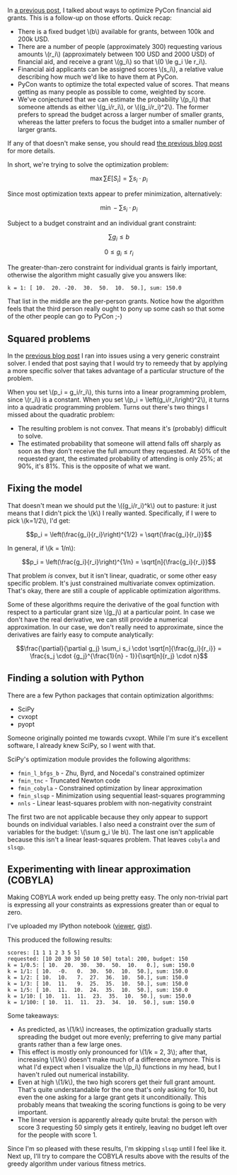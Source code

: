 <!--
.. title: More on financial aid grant optimization
.. slug: more-on-financial-aid-grant-optimization
.. date: 2014/04/06 20:34
.. tags: pycon
.. has_math: yes
-->


In [a previous post][prev], I talked about ways to optimize PyCon
financial aid grants. This is a follow-up on those efforts. Quick
recap:

- There is a fixed budget \\(b\\) available for grants, between 100k
  and 200k USD.
- There are a number of people (approximately 300) requesting various
  amounts \\(r_i\\) (approximately between 100 USD and 2000 USD) of
  financial aid, and receive a grant \\(g_i\\) so that \\(0 \le g_i
  \le r_i\\).
- Financial aid applicants can be assigned scores \\(s_i\\), a
  relative value describing how much we'd like to have them at PyCon.
- PyCon wants to optimize the total expected value of scores. That
  means getting as many people as possible to come, weighted by score.
- We've conjectured that we can estimate the probability \\(p_i\\)
  that someone attends as either \\(g_i/r_i\\), or \\((g_i/r_i)^2\\).
  The former prefers to spread the budget across a larger number of
  smaller grants, whereas the latter prefers to focus the budget into
  a smaller number of larger grants.

If any of that doesn't make sense, you should read
[the previous blog post][prev] for more details.

[prev]: http://www.lvh.io/blog/2014/03/10/optimization-problems-and-pycon-financial-aid/

In short, we're trying to solve the optimization problem:

$$\max \sum E[S_i] = \sum s_i \cdot p_i$$

Since most optimization texts appear to prefer minimization,
alternatively:

$$\min - \sum s_i \cdot p_i$$

Subject to a budget constraint and an individual grant constraint:

$$\sum g_i \le b$$

$$0 \le g_i \le r_i$$

The greater-than-zero constraint for individual grants is fairly
important, otherwise the algorithm might casually give you answers
like:

```
k = 1: [ 10.  20. -20.  30.  50.  10.  50.], sum: 150.0
```

That list in the middle are the per-person grants. Notice how the
algorithm feels that the third person really ought to pony up some
cash so that some of the other people can go to PyCon ;-)

## Squared problems

In the [previous blog post][prev] I ran into issues using a very
generic constraint solver. I ended that post saying that I would try
to remeedy that by applying a more specific solver that takes
advantage of a particular structure of the problem.

When you set \\(p_i = g_i/r_i\\), this turns into a linear programming
problem, since \\(r_i\\) is a constant. When you set \\(p_i =
\left(g_i/r_i\right)^2\\), it turns into a quadratic programming
problem. Turns out there's two things I missed about the quadratic
problem:

- The resulting problem is not convex. That means it's (probably)
  difficult to solve.
- The estimated probability that someone will attend falls off sharply
  as soon as they don't receive the full amount they requested. At 50%
  of the requested grant, the estimated probability of attending is
  only 25%; at 90%, it's 81%. This is the opposite of what we want.

## Fixing the model

That doesn't mean we should put the \\((g_i/r_i)^k\\) out to pasture:
it just means that I didn't pick the \\(k\\) I really wanted.
Specifically, if I were to pick \\(k=1/2\\), I'd get:

$$p_i = \left(\frac{g_i}{r_i}\right)^{1/2} = \sqrt{\frac{g_i}{r_i}}$$

In general, if  \\(k = 1/n\\):

$$p_i = \left(\frac{g_i}{r_i}\right)^{1/n} = \sqrt[n]{\frac{g_i}{r_i}}$$

That problem *is* convex, but it isn't linear, quadratic, or some
other easy specific problem. It's just constrained multivariate convex
optimization. That's okay, there are still a couple of applicable
optimization algorithms.

Some of these algorithms require the derivative of the goal function
with respect to a particular grant size \\(g_j\\) at a particular
point. In case we don't have the real derivative, we can still provide
a numerical approximation. In our case, we don't really need to
approximate, since the derivatives are fairly easy to compute
analytically:

$$\frac{\partial}{\partial g_j} \sum_i s_i \cdot
\sqrt[n]{\frac{g_i}{r_i}} = \frac{s_j \cdot {g_j}^{\frac{1}{n} -
1}}{\sqrt[n]{r_j} \cdot n}$$

## Finding a solution with Python

There are a few Python packages that contain optimization algorithms:

- SciPy
- cvxopt
- pyopt

Someone originally pointed me towards cvxopt. While I'm sure it's
excellent software, I already knew SciPy, so I went with that.

SciPy's optimization module provides the following algorithms:

- `fmin_l_bfgs_b` - Zhu, Byrd, and Nocedal's constrained optimizer
- `fmin_tnc` - Truncated Newton code
- `fmin_cobyla` - Constrained optimization by linear approximation
- `fmin_slsqp` - Minimization using sequential least-squares programming
- `nnls` - Linear least-squares problem with non-negativity constraint

The first two are not applicable because they only appear to support
bounds on individual variables. I also need a constraint over the
*sum* of variables for the budget:  \\(\sum g_i \le b\\). The last one
isn't applicable because this isn't a linear least-squares problem.
That leaves `cobyla` and `slsqp`.

## Experimenting with linear approximation (COBYLA)

Making COBYLA work ended up being pretty easy. The only non-trivial
part is expressing all your constraints as expressions greater than or
equal to zero.

I've uploaded my IPython notebook
([viewer](http://nbviewer.ipython.org/gist/lvh/10107818),
[gist](https://gist.github.com/lvh/10107818)).

This produced the following results:

```
scores: [1 1 1 2 3 5 5]
requested: [10 20 30 30 50 10 50] total: 200, budget: 150
k = 1/0.5: [ 10.  20.  30.  30.  50.  10.   0.], sum: 150.0
k = 1/1: [ 10.  -0.   0.  30.  50.  10.  50.], sum: 150.0
k = 1/2: [ 10.  10.   7.  27.  36.  10.  50.], sum: 150.0
k = 1/3: [ 10.  11.   9.  25.  35.  10.  50.], sum: 150.0
k = 1/5: [ 10.  11.  10.  24.  35.  10.  50.], sum: 150.0
k = 1/10: [ 10.  11.  11.  23.  35.  10.  50.], sum: 150.0
k = 1/100: [ 10.  11.  11.  23.  34.  10.  50.], sum: 150.0
```

Some takeaways:

- As predicted, as \\(1/k\\) increases, the optimization gradually
  starts spreading the budget out more evenly; preferring to give many
  partial grants rather than a few large ones.
- This effect is mostly only pronounced for \\(1/k = 2, 3\\); after
  that, increasing \\(1/k\\) doesn't make much of a difference
  anymore. This is what I'd expect when I visualize the \\(p_i\\)
  functions in my head, but I haven't ruled out numerical instability.
- Even at high \\(1/k\\), the two high scorers get their full grant
  amount. That's quite understandable for the one that's only asking
  for 10, but even the one asking for a large grant gets it
  unconditionally. This probably means that tweaking the scoring
  functions is going to be very important.
- The linear version is apparently already quite brutal: the person
  with score 3 requesting 50 simply gets it entirely, leaving no
  budget left over for the people with score 1.

Since I'm so pleased with these results, I'm skipping `slsqp` until I
feel like it. Next up, I'll try to compare the COBYLA results above
with the results of the greedy algorithm under various fitness
metrics.
